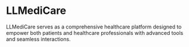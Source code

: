 # LLMediCare
LLMediCare serves as a comprehensive healthcare platform designed to empower both patients and healthcare professionals with advanced tools and seamless interactions. 
